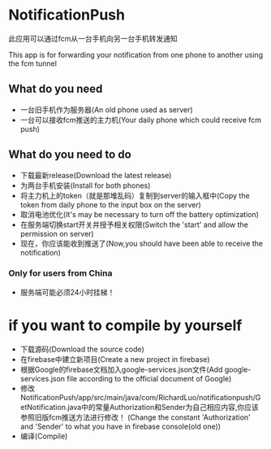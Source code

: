 # NotificationPush
此应用可以通过fcm从一台手机向另一台手机转发通知

This app is for forwarding your notification from one phone to another using the fcm tunnel

## What do you need
* 一台旧手机作为服务器(An old phone used as server)
* 一台可以接收fcm推送的主力机(Your daily phone which could receive fcm push)

## What do you need to do
* 下载最新release(Download the latest release)
* 为两台手机安装(Install for both phones)
* 将主力机上的token（就是那堆乱码）复制到server的输入框中(Copy the token from daily phone to the input box on the server)
* 取消电池优化(It's may be necessary to turn off the battery optimization)
* 在服务端切换start开关并授予相关权限(Switch the 'start' and allow the permission on server)
* 现在，你应该能收到推送了(Now,you should have been able to receive the notification)

### Only for users from China
* 服务端可能必须24小时挂梯！

# if you want to compile by yourself
* 下载源码(Download the source code)
* 在firebase中建立新项目(Create a new project in firebase)
* 根据Google的firebase文档加入google-services.json文件(Add google-services.json file according to the official document of Google)
* 修改NotificationPush/app/src/main/java/com/RichardLuo/notificationpush/GetNotification.java中的常量Authorization和Sender为自己相应内容,你应该参照旧版fcm推送方法进行修改！
(Change the constant 'Authorization' and 'Sender' to what you have in firebase console(old one))
* 编译(Compile)
